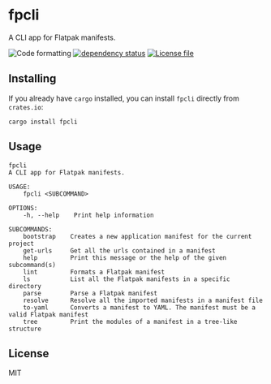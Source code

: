 # fpcli
A CLI app for Flatpak manifests.

![Code formatting](https://github.com/louib/fpcli/workflows/formatting/badge.svg)
[![dependency status](https://deps.rs/repo/github/louib/fpcli/status.svg)](https://deps.rs/repo/github/louib/fpcli)
[![License file](https://img.shields.io/github/license/louib/fpcli)](https://github.com/louib/fpcli/blob/master/LICENSE)

## Installing
If you already have `cargo` installed, you can install `fpcli` directly from `crates.io`:
```
cargo install fpcli
```

## Usage
```
fpcli 
A CLI app for Flatpak manifests.

USAGE:
    fpcli <SUBCOMMAND>

OPTIONS:
    -h, --help    Print help information

SUBCOMMANDS:
    bootstrap    Creates a new application manifest for the current project
    get-urls     Get all the urls contained in a manifest
    help         Print this message or the help of the given subcommand(s)
    lint         Formats a Flatpak manifest
    ls           List all the Flatpak manifests in a specific directory
    parse        Parse a Flatpak manifest
    resolve      Resolve all the imported manifests in a manifest file
    to-yaml      Converts a manifest to YAML. The manifest must be a valid Flatpak manifest
    tree         Print the modules of a manifest in a tree-like structure
```

## License
MIT
